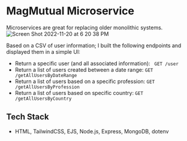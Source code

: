 # MagMutual Microservice

Microservices are great for replacing older monolithic systems.
![Screen Shot 2022-11-20 at 6 20 38 PM](https://user-images.githubusercontent.com/99847030/202932019-9436a940-4d93-462b-952d-9d5e62782305.jpg)

Based on a CSV of user information; I built the following endpoints and displayed them in a simple UI:

- Return a specific user (and all associated information): ` GET /user`
- Return a list of users created between a date range:
  `GET /getAllUsersByDateRange `
- Return a list of users based on a specific profession:
  `GET /getAllUsersByProfession `
- Return a list of users based on specific country:
  `GET /getAllUsersByCountry `

## Tech Stack

- HTML, TailwindCSS, EJS, Node.js, Express, MongoDB, dotenv
<!---
### Thoughts on the project

### Things I didn't like about the project

### How would I change the project or approach?

### Anything else I'd like to share
--->
